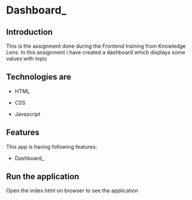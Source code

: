 # Dashboard_
## Introduction

This is the assignment done during the Frontend training from Knowledge Lens. In this assignment i have created a dashboard which displays some values with topic

## Technologies are

- HTML

- CSS 

- Javascript

## Features

This app is having following features:

- Dashboard_ 


## Run the application
Open the index.html on browser to see the application